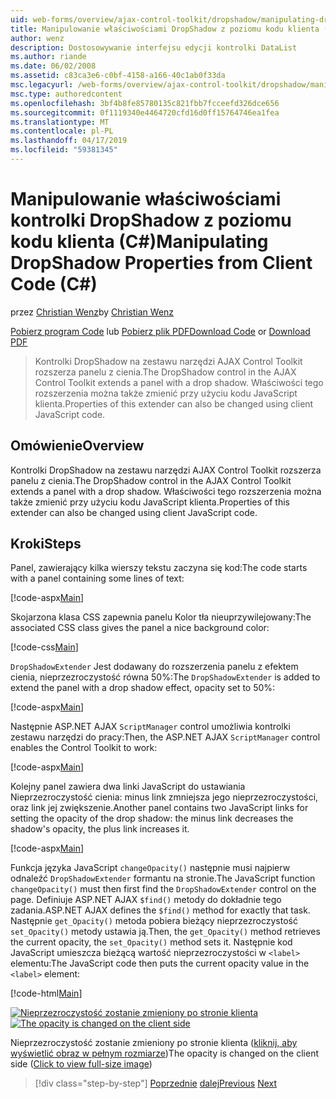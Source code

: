 ```yaml
---
uid: web-forms/overview/ajax-control-toolkit/dropshadow/manipulating-dropshadow-properties-from-client-code-cs
title: Manipulowanie właściwościami DropShadow z poziomu kodu klienta (C#) | Dokumentacja firmy Microsoft
author: wenz
description: Dostosowywanie interfejsu edycji kontrolki DataList
ms.author: riande
ms.date: 06/02/2008
ms.assetid: c83ca3e6-c0bf-4158-a166-40c1ab0f33da
msc.legacyurl: /web-forms/overview/ajax-control-toolkit/dropshadow/manipulating-dropshadow-properties-from-client-code-cs
msc.type: authoredcontent
ms.openlocfilehash: 3bf4b8fe85780135c821fbb7fcceefd326dce656
ms.sourcegitcommit: 0f1119340e4464720cfd16d0ff15764746ea1fea
ms.translationtype: MT
ms.contentlocale: pl-PL
ms.lasthandoff: 04/17/2019
ms.locfileid: "59381345"
---
```

# <a name="manipulating-dropshadow-properties-from-client-code-c"></a><span data-ttu-id="998b9-103">Manipulowanie właściwościami kontrolki DropShadow z poziomu kodu klienta (C#)</span><span class="sxs-lookup"><span data-stu-id="998b9-103">Manipulating DropShadow Properties from Client Code (C#)</span></span>

<span data-ttu-id="998b9-104">przez [Christian Wenz](https://github.com/wenz)</span><span class="sxs-lookup"><span data-stu-id="998b9-104">by [Christian Wenz](https://github.com/wenz)</span></span>

<span data-ttu-id="998b9-105">[Pobierz program Code](http://download.microsoft.com/download/5/1/6/51652a81-500b-4f6b-88d3-617103e7941e/DropShadow2.cs.zip) lub [Pobierz plik PDF](http://download.microsoft.com/download/b/6/a/b6ae89ee-df69-4c87-9bfb-ad1eb2b23373/dropshadow2CS.pdf)</span><span class="sxs-lookup"><span data-stu-id="998b9-105">[Download Code](http://download.microsoft.com/download/5/1/6/51652a81-500b-4f6b-88d3-617103e7941e/DropShadow2.cs.zip) or [Download PDF](http://download.microsoft.com/download/b/6/a/b6ae89ee-df69-4c87-9bfb-ad1eb2b23373/dropshadow2CS.pdf)</span></span>

> <span data-ttu-id="998b9-106">Kontrolki DropShadow na zestawu narzędzi AJAX Control Toolkit rozszerza panelu z cienia.</span><span class="sxs-lookup"><span data-stu-id="998b9-106">The DropShadow control in the AJAX Control Toolkit extends a panel with a drop shadow.</span></span> <span data-ttu-id="998b9-107">Właściwości tego rozszerzenia można także zmienić przy użyciu kodu JavaScript klienta.</span><span class="sxs-lookup"><span data-stu-id="998b9-107">Properties of this extender can also be changed using client JavaScript code.</span></span>


## <a name="overview"></a><span data-ttu-id="998b9-108">Omówienie</span><span class="sxs-lookup"><span data-stu-id="998b9-108">Overview</span></span>

<span data-ttu-id="998b9-109">Kontrolki DropShadow na zestawu narzędzi AJAX Control Toolkit rozszerza panelu z cienia.</span><span class="sxs-lookup"><span data-stu-id="998b9-109">The DropShadow control in the AJAX Control Toolkit extends a panel with a drop shadow.</span></span> <span data-ttu-id="998b9-110">Właściwości tego rozszerzenia można także zmienić przy użyciu kodu JavaScript klienta.</span><span class="sxs-lookup"><span data-stu-id="998b9-110">Properties of this extender can also be changed using client JavaScript code.</span></span>

## <a name="steps"></a><span data-ttu-id="998b9-111">Kroki</span><span class="sxs-lookup"><span data-stu-id="998b9-111">Steps</span></span>

<span data-ttu-id="998b9-112">Panel, zawierający kilka wierszy tekstu zaczyna się kod:</span><span class="sxs-lookup"><span data-stu-id="998b9-112">The code starts with a panel containing some lines of text:</span></span>

[!code-aspx[Main](manipulating-dropshadow-properties-from-client-code-cs/samples/sample1.aspx)]

<span data-ttu-id="998b9-113">Skojarzona klasa CSS zapewnia panelu Kolor tła nieuprzywilejowany:</span><span class="sxs-lookup"><span data-stu-id="998b9-113">The associated CSS class gives the panel a nice background color:</span></span>

[!code-css[Main](manipulating-dropshadow-properties-from-client-code-cs/samples/sample2.css)]

<span data-ttu-id="998b9-114">`DropShadowExtender` Jest dodawany do rozszerzenia panelu z efektem cienia, nieprzezroczystość równa 50%:</span><span class="sxs-lookup"><span data-stu-id="998b9-114">The `DropShadowExtender` is added to extend the panel with a drop shadow effect, opacity set to 50%:</span></span>

[!code-aspx[Main](manipulating-dropshadow-properties-from-client-code-cs/samples/sample3.aspx)]

<span data-ttu-id="998b9-115">Następnie ASP.NET AJAX `ScriptManager` control umożliwia kontrolki zestawu narzędzi do pracy:</span><span class="sxs-lookup"><span data-stu-id="998b9-115">Then, the ASP.NET AJAX `ScriptManager` control enables the Control Toolkit to work:</span></span>

[!code-aspx[Main](manipulating-dropshadow-properties-from-client-code-cs/samples/sample4.aspx)]

<span data-ttu-id="998b9-116">Kolejny panel zawiera dwa linki JavaScript do ustawiania Nieprzezroczystość cienia: minus link zmniejsza jego nieprzezroczystości, oraz link jej zwiększenie.</span><span class="sxs-lookup"><span data-stu-id="998b9-116">Another panel contains two JavaScript links for setting the opacity of the drop shadow: the minus link decreases the shadow's opacity, the plus link increases it.</span></span>

[!code-aspx[Main](manipulating-dropshadow-properties-from-client-code-cs/samples/sample5.aspx)]

<span data-ttu-id="998b9-117">Funkcja języka JavaScript `changeOpacity()` następnie musi najpierw odnaleźć `DropShadowExtender` formantu na stronie.</span><span class="sxs-lookup"><span data-stu-id="998b9-117">The JavaScript function `changeOpacity()` must then first find the `DropShadowExtender` control on the page.</span></span> <span data-ttu-id="998b9-118">Definiuje ASP.NET AJAX `$find()` metody do dokładnie tego zadania.</span><span class="sxs-lookup"><span data-stu-id="998b9-118">ASP.NET AJAX defines the `$find()` method for exactly that task.</span></span> <span data-ttu-id="998b9-119">Następnie `get_Opacity()` metoda pobiera bieżący nieprzezroczystość `set_Opacity()` metody ustawia ją.</span><span class="sxs-lookup"><span data-stu-id="998b9-119">Then, the `get_Opacity()` method retrieves the current opacity, the `set_Opacity()` method sets it.</span></span> <span data-ttu-id="998b9-120">Następnie kod JavaScript umieszcza bieżącą wartość nieprzezroczystości w `<label>` elementu:</span><span class="sxs-lookup"><span data-stu-id="998b9-120">The JavaScript code then puts the current opacity value in the `<label>` element:</span></span>

[!code-html[Main](manipulating-dropshadow-properties-from-client-code-cs/samples/sample6.html)]


<span data-ttu-id="998b9-121">[![Nieprzezroczystość zostanie zmieniony po stronie klienta](manipulating-dropshadow-properties-from-client-code-cs/_static/image2.png)](manipulating-dropshadow-properties-from-client-code-cs/_static/image1.png)</span><span class="sxs-lookup"><span data-stu-id="998b9-121">[![The opacity is changed on the client side](manipulating-dropshadow-properties-from-client-code-cs/_static/image2.png)](manipulating-dropshadow-properties-from-client-code-cs/_static/image1.png)</span></span>

<span data-ttu-id="998b9-122">Nieprzezroczystość zostanie zmieniony po stronie klienta ([kliknij, aby wyświetlić obraz w pełnym rozmiarze](manipulating-dropshadow-properties-from-client-code-cs/_static/image3.png))</span><span class="sxs-lookup"><span data-stu-id="998b9-122">The opacity is changed on the client side ([Click to view full-size image](manipulating-dropshadow-properties-from-client-code-cs/_static/image3.png))</span></span>

> [!div class="step-by-step"]
> <span data-ttu-id="998b9-123">[Poprzednie](adjusting-the-z-index-of-a-dropshadow-cs.md)
> [dalej](adjusting-the-z-index-of-a-dropshadow-vb.md)</span><span class="sxs-lookup"><span data-stu-id="998b9-123">[Previous](adjusting-the-z-index-of-a-dropshadow-cs.md)
[Next](adjusting-the-z-index-of-a-dropshadow-vb.md)</span></span>
